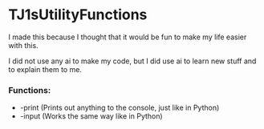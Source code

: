 <h1> TJ1sUtilityFunctions</h1>

I made this because I thought that it would be fun to make my life easier with this.

I did not use any ai to make my code, but I did use ai to learn new stuff and to explain them to me.

<h3> Functions: </h3>
<ul>
  <li>-print (Prints out anything to the console, just like in Python)</li>
  <li>-input (Works the same way like in Python)</li>
</ul>


